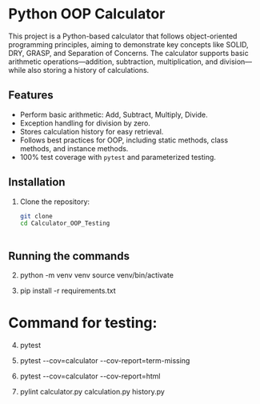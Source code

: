 # Python OOP Calculator

This project is a Python-based calculator that follows object-oriented programming principles, aiming to demonstrate key concepts like SOLID, DRY, GRASP, and Separation of Concerns. The calculator supports basic arithmetic operations—addition, subtraction, multiplication, and division—while also storing a history of calculations.

## Features
- Perform basic arithmetic: Add, Subtract, Multiply, Divide.
- Exception handling for division by zero.
- Stores calculation history for easy retrieval.
- Follows best practices for OOP, including static methods, class methods, and instance methods.
- 100% test coverage with `pytest` and parameterized testing.

## Installation
1. Clone the repository:
   ```bash
   git clone 
   cd Calculator_OOP_Testing
  
## Running the commands
2. python -m venv venv
source venv/bin/activate  

3. pip install -r requirements.txt

# Command for testing:
4. pytest
5. pytest --cov=calculator --cov-report=term-missing
6. pytest --cov=calculator --cov-report=html

7. pylint calculator.py calculation.py history.py




